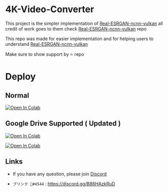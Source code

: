 # 4K-Video-Converter

This project is the simpler implementation of [Real-ESRGAN-ncnn-vulkan](https://github.com/xinntao/Real-ESRGAN-ncnn-vulkan#computer-usages) all credit of work goes to them check [Real-ESRGAN-ncnn-vulkan](https://github.com/xinntao/Real-ESRGAN-ncnn-vulkan#computer-usages) repo 

This repo was made for easier implementation and for helping users to understand [Real-ESRGAN-ncnn-vulkan](https://github.com/xinntao/Real-ESRGAN-ncnn-vulkan#computer-usages) 

Make sure to show support by ⭐ repo

# Deploy

## Normal

[![Open In Colab](https://colab.research.google.com/assets/colab-badge.svg)](https://colab.research.google.com/github/BLINK-SG/4K-Video-Converter/blob/main/4K%20Video%20Collab%20Render.ipynb)

## Google Drive Supported ( Updated )

[![Open In Colab](https://colab.research.google.com/assets/colab-badge.svg)](https://colab.research.google.com/github/BLINK-SG/4K-Video-Converter/blob/main/4K%20Video%20Collab%20Render.ipynb)

[![Open In Colab](https://colab.research.google.com/assets/colab-badge.svg)](https://colab.research.google.com/github/BLINK-SG/4K-Vide-Render-Drive_HD.ipynb)


## Links

* If you have any question, please join [Discord](https://discord.gg/B86HAzkRuD)


 * `ブリンク 💫#4544` : <https://discord.gg/B86HAzkRuD>





